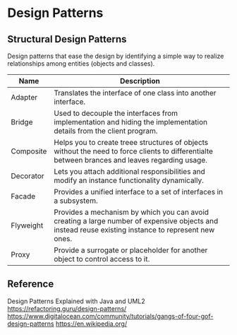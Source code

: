 
# Design Patterns

## Structural Design Patterns

Design patterns that ease the design by identifying a simple way to realize relationships among entities (objects and classes). 

| Name      | Description                                                                                                                                         |
|-----------|-----------------------------------------------------------------------------------------------------------------------------------------------------|
| Adapter   | Translates the interface of one class into another interface.                                                                                       |
| Bridge    | Used to decouple the interfaces from implementation and hiding the implementation details from the client program.                                  |
| Composite | Helps you to create treee structures of objects without the need to force clients to differentialte between brances and leaves regarding usage.     |
| Decorator | Lets you attach additional responsibilities and modify an instance functionality dynamically.                                                       |
| Facade    | Provides a unified interface to a set of interfaces in a subsystem.                                                                                 |
| Flyweight | Provides a mechanism by which you can avoid creating a large number of expensive objects and instead reuse existing instance to represent new ones. |
| Proxy     | Provide a surrogate or placeholder for another object to control access to it.                                                                      |

## Reference

Design Patterns Explained with Java and UML2
https://refactoring.guru/design-patterns/
https://www.digitalocean.com/community/tutorials/gangs-of-four-gof-design-patterns
https://en.wikipedia.org/
